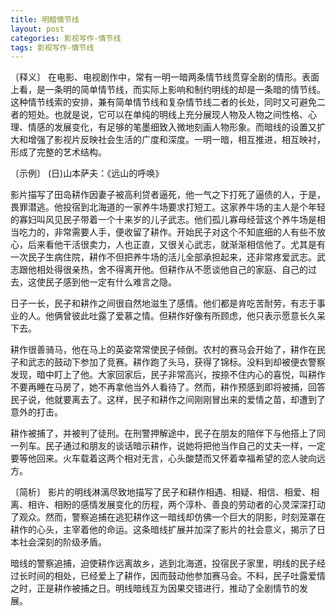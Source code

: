 ```yaml
---
title: 明暗情节线
layout: post
categories: 影视写作-情节线
tags: 影视写作-情节线
---
```


〔释义〕 在电影、电视剧作中，常有一明一暗两条情节线贯穿全剧的情形。表面上看，是一条明的简单情节线，而实际上影响和制约明线的却是一条暗的情节线。这种情节线索的安排，兼有简单情节线和复杂情节线二者的长处，同时又可避免二者的短处。也就是说，它可以在单纯的明线上充分展现人物及人物之间性格、心理、情感的发展变化，有足够的笔墨细致入微地刻画人物形象。而暗线的设置又扩大和增强了影视片反映社会生活的广度和深度。一明一暗，相互推进，相互映衬，形成了完整的艺术结构。

〔示例〕 (日)山本萨夫：《远山的呼唤》

影片描写了田岛耕作因妻子被高利贷者逼死，他一气之下打死了逼债的人，于是，畏罪潜逃。他投宿到北海道的一家养牛场要求打短工。这家养牛场的主人是个年轻的寡妇叫风见民子带着一个十来岁的儿子武志。他们孤儿寡母经营这个养牛场是相当吃力的，非常需要人手，便收留了耕作。开始民子对这个不知底细的人有些不放心，后来看他干活很卖力，人也正直，又很关心武志，就渐渐相信他了。尤其是有一次民子生病住院，耕作不但把养牛场的活儿全部承担起来，还非常疼爱武志。武志跟他相处得很亲热，舍不得离开他。但耕作从不愿谈他自己的家庭、自己的过去，这使民子感到他一定有什么难言之隐。

日子一长，民子和耕作之间很自然地滋生了感情。他们都是肯吃苦耐劳，有志于事业的人。他俩曾彼此吐露了爱慕之情。但耕作好像有所顾虑，他只表示愿意长久呆下去。

耕作很善骑马，他在马上的英姿常常使民子倾倒。农村的赛马会开始了，耕作在民子和武志的鼓动下参加了竞赛。耕作跑了头马，获得了锦标。没料到却被便衣警察发现，暗中盯上了他。大家回家后，民子非常高兴，按捺不住内心的喜悦，叫耕作不要再睡在马房了，她不再拿他当外人看待了。然而，耕作预感到即将被捕，回答民子说，他就要离去了。这样，民子和耕作之间刚刚冒出来的爱情之苗，却遭到了意外的打击。

耕作被捕了，并被判了徒刑。在刑警押解途中，民子在朋友的陪伴下与他搭上了同一列车。民子通过和朋友的谈话暗示耕作，说她将把他当作自己的丈夫一样，一定要等他回来。火车载着这两个相对无言，心头酸楚而又怀着幸福希望的恋人驶向远方。

〔简析〕 影片的明线淋漓尽致地描写了民子和耕作相遇、相疑、相信、相爱、相离、相许、相盼的感情发展变化的历程，两个淳朴、善良的劳动者的心灵深深打动了观众。然而，警察追捕在逃犯耕作这一暗线却仿佛一个巨大的阴影，时刻笼罩在耕作的心头，主宰着他的命运。这条暗线扩展并加深了影片的社会意义，揭示了日本社会深刻的阶级矛盾。

暗线的警察追捕，迫使耕作远离故乡，逃到北海道，投宿民子家里，明线的民子经过长时间的相处，已经爱上了耕作，因而鼓动他参加赛马会。不料，民子吐露爱情之时，正是耕作被捕之日。明线暗线互为因果交错进行，推动了全剧情节的发展。 